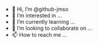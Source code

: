 - 👋 Hi, I’m @github-jmso
- 👀 I’m interested in ...
- 🌱 I’m currently learning ...
- 💞️ I’m looking to collaborate on ...
- 📫 How to reach me ...

<!---
github-jmso/github-jmso is a ✨ special ✨ repository because its `README.md` (this file) appears on your GitHub profile.
You can click the Preview link to take a look at your changes.
--->
